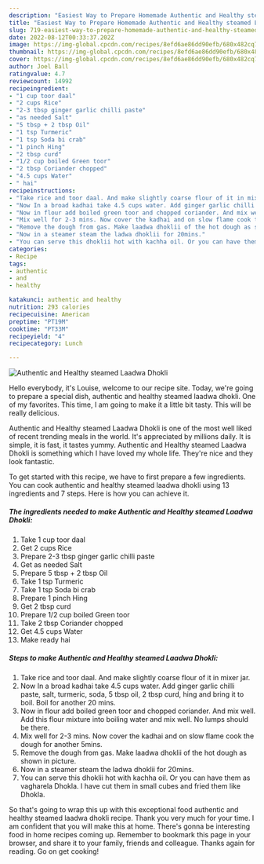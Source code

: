 ```yaml
---
description: "Easiest Way to Prepare Homemade Authentic and Healthy steamed Laadwa Dhokli"
title: "Easiest Way to Prepare Homemade Authentic and Healthy steamed Laadwa Dhokli"
slug: 719-easiest-way-to-prepare-homemade-authentic-and-healthy-steamed-laadwa-dhokli
date: 2022-08-12T00:33:37.202Z
image: https://img-global.cpcdn.com/recipes/8efd6ae86dd90efb/680x482cq70/authentic-and-healthy-steamed-laadwa-dhokli-recipe-main-photo.jpg
thumbnail: https://img-global.cpcdn.com/recipes/8efd6ae86dd90efb/680x482cq70/authentic-and-healthy-steamed-laadwa-dhokli-recipe-main-photo.jpg
cover: https://img-global.cpcdn.com/recipes/8efd6ae86dd90efb/680x482cq70/authentic-and-healthy-steamed-laadwa-dhokli-recipe-main-photo.jpg
author: Joel Ball
ratingvalue: 4.7
reviewcount: 14992
recipeingredient:
- "1 cup toor daal"
- "2 cups Rice"
- "2-3 tbsp ginger garlic chilli paste"
- "as needed Salt"
- "5 tbsp + 2 tbsp Oil"
- "1 tsp Turmeric"
- "1 tsp Soda bi crab"
- "1 pinch Hing"
- "2 tbsp curd"
- "1/2 cup boiled Green toor"
- "2 tbsp Coriander chopped"
- "4.5 cups Water"
- " hai"
recipeinstructions:
- "Take rice and toor daal. And make slightly coarse flour of it in mixer jar."
- "Now In a broad kadhai take 4.5 cups water. Add ginger garlic chilli paste, salt, turmeric, soda, 5 tbsp oil, 2 tbsp curd, hing and bring it to boil. Boil for another 20 mins."
- "Now in flour add boiled green toor and chopped coriander. And mix well. Add this flour mixture into boiling water and mix well. No lumps should be there."
- "Mix well for 2-3 mins. Now cover the kadhai and on slow flame cook the dough for another 5mins."
- "Remove the dough from gas. Make laadwa dhoklii of the hot dough as shown in picture."
- "Now in a steamer steam the ladwa dhoklii for 20mins."
- "You can serve this dhoklii hot with kachha oil. Or you can have them as vagharela Dhokla. I have cut them in small cubes and fried them like Dhokla."
categories:
- Recipe
tags:
- authentic
- and
- healthy

katakunci: authentic and healthy 
nutrition: 293 calories
recipecuisine: American
preptime: "PT19M"
cooktime: "PT33M"
recipeyield: "4"
recipecategory: Lunch

---
```



![Authentic and Healthy steamed Laadwa Dhokli](https://img-global.cpcdn.com/recipes/8efd6ae86dd90efb/680x482cq70/authentic-and-healthy-steamed-laadwa-dhokli-recipe-main-photo.jpg)

Hello everybody, it's Louise, welcome to our recipe site. Today, we're going to prepare a special dish, authentic and healthy steamed laadwa dhokli. One of my favorites. This time, I am going to make it a little bit tasty. This will be really delicious.

Authentic and Healthy steamed Laadwa Dhokli is one of the most well liked of recent trending meals in the world. It's appreciated by millions daily. It is simple, it is fast, it tastes yummy. Authentic and Healthy steamed Laadwa Dhokli is something which I have loved my whole life. They're nice and they look fantastic.




To get started with this recipe, we have to first prepare a few ingredients. You can cook authentic and healthy steamed laadwa dhokli using 13 ingredients and 7 steps. Here is how you can achieve it.

<!--inarticleads1-->

##### The ingredients needed to make Authentic and Healthy steamed Laadwa Dhokli:

1. Take 1 cup toor daal
1. Get 2 cups Rice
1. Prepare 2-3 tbsp ginger garlic chilli paste
1. Get as needed Salt
1. Prepare 5 tbsp + 2 tbsp Oil
1. Take 1 tsp Turmeric
1. Take 1 tsp Soda bi crab
1. Prepare 1 pinch Hing
1. Get 2 tbsp curd
1. Prepare 1/2 cup boiled Green toor
1. Take 2 tbsp Coriander chopped
1. Get 4.5 cups Water
1. Make ready  hai




<!--inarticleads2-->

##### Steps to make Authentic and Healthy steamed Laadwa Dhokli:

1. Take rice and toor daal. And make slightly coarse flour of it in mixer jar.
1. Now In a broad kadhai take 4.5 cups water. Add ginger garlic chilli paste, salt, turmeric, soda, 5 tbsp oil, 2 tbsp curd, hing and bring it to boil. Boil for another 20 mins.
1. Now in flour add boiled green toor and chopped coriander. And mix well. Add this flour mixture into boiling water and mix well. No lumps should be there.
1. Mix well for 2-3 mins. Now cover the kadhai and on slow flame cook the dough for another 5mins.
1. Remove the dough from gas. Make laadwa dhoklii of the hot dough as shown in picture.
1. Now in a steamer steam the ladwa dhoklii for 20mins.
1. You can serve this dhoklii hot with kachha oil. Or you can have them as vagharela Dhokla. I have cut them in small cubes and fried them like Dhokla.




So that's going to wrap this up with this exceptional food authentic and healthy steamed laadwa dhokli recipe. Thank you very much for your time. I am confident that you will make this at home. There's gonna be interesting food in home recipes coming up. Remember to bookmark this page in your browser, and share it to your family, friends and colleague. Thanks again for reading. Go on get cooking!
